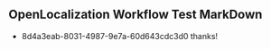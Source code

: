 ## OpenLocalization Workflow Test MarkDown
* 8d4a3eab-8031-4987-9e7a-60d643cdc3d0 thanks!

<!--HONumber=Jul16_HO3-->


